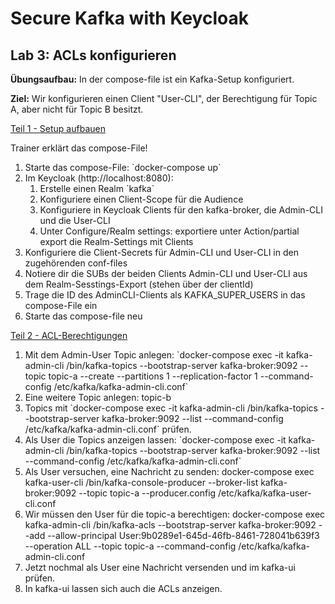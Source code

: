 # Secure Kafka with Keycloak

## Lab 3: ACLs konfigurieren

**Übungsaufbau:** In der compose-file ist ein Kafka-Setup konfiguriert. 

**Ziel:** Wir konfigurieren einen Client "User-CLI", der Berechtigung für Topic A, aber nicht für Topic B besitzt. 


<u>Teil 1 - Setup aufbauen</u>

Trainer erklärt das compose-File!

<ol>
    <li>Starte das compose-File: `docker-compose up`</li>
    <li>Im Keycloak (http://localhost:8080):
    <ol>
        <li>Erstelle einen Realm `kafka`</li>    
        <li>Konfiguriere einen Client-Scope für die Audience</li>
        <li>Konfiguriere in Keycloak Clients für den kafka-broker, die Admin-CLI und die User-CLI</li>
        <li>Unter Configure/Realm settings: exportiere unter Action/partial export die Realm-Settings mit Clients</li>
    </ol>
    </li>
    <li>Konfiguriere die Client-Secrets für Admin-CLI und User-CLI in den zugehörenden conf-files</li>
    <li>Notiere dir die SUBs der beiden Clients Admin-CLI und User-CLI aus dem Realm-Sesstings-Export (stehen über der clientId)</li>
    <li>Trage die ID des AdminCLI-Clients als KAFKA_SUPER_USERS in das compose-File ein</li>
    <li>Starte das compose-file neu</li>
</ol>

<u>Teil 2 - ACL-Berechtigungen</u>
<ol>
    <li>Mit dem Admin-User Topic anlegen: `docker-compose exec -it kafka-admin-cli /bin/kafka-topics --bootstrap-server kafka-broker:9092 --topic topic-a --create --partitions 1 --replication-factor 1 --command-config /etc/kafka/kafka-admin-cli.conf`</li>
    <li>Eine weitere Topic anlegen: topic-b</li>
    <li>Topics mit `docker-compose exec -it kafka-admin-cli /bin/kafka-topics --bootstrap-server kafka-broker:9092 --list --command-config /etc/kafka/kafka-admin-cli.conf` prüfen.</li>
    <li>Als User die Topics anzeigen lassen: `docker-compose exec -it kafka-admin-cli /bin/kafka-topics --bootstrap-server kafka-broker:9092 --list --command-config /etc/kafka/kafka-admin-cli.conf`</li>
    <li>Als User versuchen, eine Nachricht zu senden: docker-compose exec kafka-user-cli /bin/kafka-console-producer --broker-list kafka-broker:9092 --topic topic-a --producer.config /etc/kafka/kafka-user-cli.conf</li>
    <li>Wir müssen den User für die topic-a berechtigen: docker-compose exec kafka-admin-cli /bin/kafka-acls --bootstrap-server kafka-broker:9092 --add --allow-principal User:9b0289e1-645d-46fb-8461-728041b639f3 --operation ALL --topic topic-a --command-config /etc/kafka/kafka-admin-cli.conf</li>
    <li>Jetzt nochmal als User eine Nachricht versenden und im kafka-ui prüfen.</li>
    <li>In kafka-ui lassen sich auch die ACLs anzeigen.</li>
</ol>